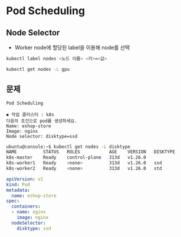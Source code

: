 # Pod Scheduling

## Node Selector

- Worker node에 할당된 label을 이용해 node를 선택

```bash
kubectl label nodes <노드 이름> <키>=<값>

kubectl get nodes -L gpu
```

## 문제

`Pod Scheduling`

```
◾ 작업 클러스터 : k8s
다음의 조건으로 pod를 생성하세요.
Name: eshop-store
Image: nginx
Node selector: disktype=ssd
```

```bash
ubuntu@console:~$ kubectl get nodes -L disktype
NAME          STATUS   ROLES           AGE    VERSION   DISKTYPE
k8s-master    Ready    control-plane   313d   v1.26.0
k8s-worker1   Ready    <none>          313d   v1.26.0   ssd
k8s-worker2   Ready    <none>          313d   v1.26.0   std
```

```yaml
apiVersion: v1
kind: Pod
metadata:
  name: eshop-store
spec:
  containers:
  - name: nginx
    image: nginx
  nodeSelector:
    disktype: ssd
```